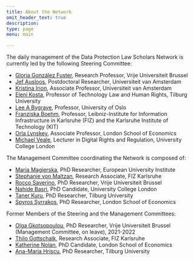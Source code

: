```yaml
---
title: About the Network
omit_header_text: true
description:
type: page
menu: main

---
```

The daily management of the Data Protection Law Scholars Network is currently led by the following Steering Committee:

- [Gloria González Fuster](https://glgonzalezfuster.blog/), Research Professor, Vrije Universiteit Brussel
- [Jef Ausloos](https://www.uva.nl/profiel/a/u/j.ausloos/j.ausloos.html), Postdoctoral Researcher, Universiteit van Amsterdam
- [Kristina Irion](https://www.uva.nl/en/profile/i/r/k.irion/k.irion.html), Associate Professor, Universiteit van Amsterdam
- [Eleni Kosta](https://www.elenikosta.eu/), Professor of Technology Law and Human Rights, Tilburg University
- [Lee A Bygrave](https://www.jus.uio.no/ifp/english/people/aca/lee/), Professor, University of Oslo
- [Franziska Boehm](https://www.fiz-karlsruhe.de/en/forschung/lebenslauf-prof-dr-franziska-boehm), Professor, Leibniz-Institute for Information Infrastructure in Karlsruhe (FIZ) and the Karlsruhe Institute of Technology (KIT)
- [Orla Lynskey](https://www.lse.ac.uk/law/people/academic-staff/orla-lynskey), Associate Professor, London School of Economics
- [Michael Veale](https://michae.lv), Lecturer in Digital Rights and Regulation, University College London

The Management Committee coordinating the Network is composed of:

- [Maria Magierska](https://me.eui.eu/maria-magierska/), PhD Researcher, European University Institute
- [Stephanie von Maltzan](https://www.fiz-karlsruhe.de/de/forschung/lebenslauf-und-publikationen-stephanie-von-maltzan), Research Associate, FIZ Karlsruhe
- [Rocco Saverino](https://lsts.research.vub.be/rocco-saverino), PhD Researcher, Vrije Universiteit Brussel
- [Nahide Basri](https://iris.ucl.ac.uk/iris/browse/profile?upi=NBASR47), PhD Candidate, University College London
- [Taner Kuru](https://www.tilburguniversity.edu/staff/t-kuru), PhD Researcher, Tilburg University
- [Spyros Syrrakos](https://www.lse.ac.uk/law/people/phd/spyros-syrrakos), PhD Researcher, London School of Economics

Former Members of the Steering and the Management Committees:

- [Olga Gkotsopoulou](https://lsts.research.vub.be/en/olga-gkotsopoulou), PhD Researcher, Vrije Universiteit Brussel (Management Committee, on leave), 2021-2022
- [Thilo Gottschalk](https://www.fiz-karlsruhe.de/index.php/en/forschung/lebenslauf-und-publikationen-thilo-gottschalk), Research Associate, FIZ Karlsruhe
- [Katherine Nolan](https://www.lse.ac.uk/law/people/phd/katherine-nolan), PhD Candidate, London School of Economics
- [Ana-Maria Hriscu](https://www.tilburguniversity.edu/staff/a-m-hriscu), PhD Researcher, Tilburg University 
